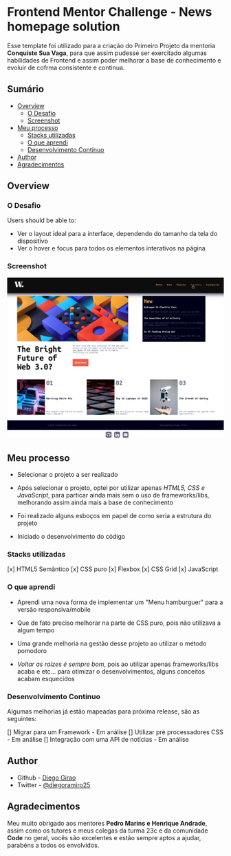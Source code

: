 # Frontend Mentor Challenge - News homepage solution

Esse template foi utilizado para a criação do Primeiro Projeto da mentoria **Conquiste Sua Vaga**, para que assim pudesse ser exercitado algumas habilidades de Frontend e assim poder melhorar a base de conhecimento e evoluir de cofrma consistente e continua.

## Sumário

- [Overview](#overview)
  - [O Desafio](#O-Desafio)
  - [Screenshot](#screenshot)
- [Meu processo](#Meu-processo)
  - [Stacks utilizadas](#Stacks-utilizadas)
  - [O que aprendi](#O-que-aprendi)
  - [Desenvolvimento Contínuo](#Desenvolvimento-Contínuo)
- [Author](#author)
- [Agradecimentos](#Agradecimentos)

## Overview

### O Desafio

Users should be able to:

- Ver o layout ideal para a interface, dependendo do tamanho da tela do dispositivo
- Ver o hover e focus para todos os elementos interativos na página

### Screenshot

![](./assets/images/screenshot_diego_news.png)

## Meu processo

- Selecionar o projeto a ser realizado

- Após selecionar o projeto, optei por utilizar apenas _HTML5, CSS e JavaScript_, para particar ainda mais sem o uso de frameworks/libs, melhorando assim ainda mais a base de conhecimento

- Foi realizado alguns esboços em papel de como seria a estrutura do projeto

- Iniciado o desenvolvimento do código

### Stacks utilizadas

[x] HTML5 Semântico
[x] CSS puro
[x] Flexbox
[x] CSS Grid
[x] JavaScript

### O que aprendi

- Aprendi uma nova forma de implementar um "Menu hamburguer" para a versão responsiva/mobile

- Que de fato preciso melhorar na parte de CSS puro, pois não utilizava a algum tempo

- Uma grande melhoria na gestão desse projeto ao utilizar o método pomodoro

- _Voltar as raizes é sempre bom_, pois ao utilizar apenas frameworks/libs acaba e etc... para otimizar o desenvolvimentos, alguns conceitos acabam esquecidos

### Desenvolvimento Contínuo

Algumas melhorias já estão mapeadas para próxima release, são as seguintes:

[] Migrar para um Framework - Em análise
[] Utilizar pré processadores CSS - Em análise
[] Integração com uma API de notícias - Em análise

## Author

- Github - [Diego Girao](https://github.com/diego-girao)
- Twitter - [@diegoramiro25](https://www.twitter.com/diegoramiro25)

## Agradecimentos

Meu muito obrigado aos mentores **Pedro Marins e Henrique Andrade**, assim como os tutores e meus colegas da turma 23c e da comunidade **Code** no geral, vocês são excelentes e estão sempre aptos a ajudar, parabéns a todos os envolvidos.
